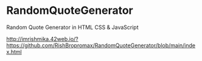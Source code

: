 # RandomQuoteGenerator
Random Quote Generator in HTML CSS &amp; JavaScript


http://imrishmika.42web.io/?https://github.com/RishBropromax/RandomQuoteGenerator/blob/main/index.html
